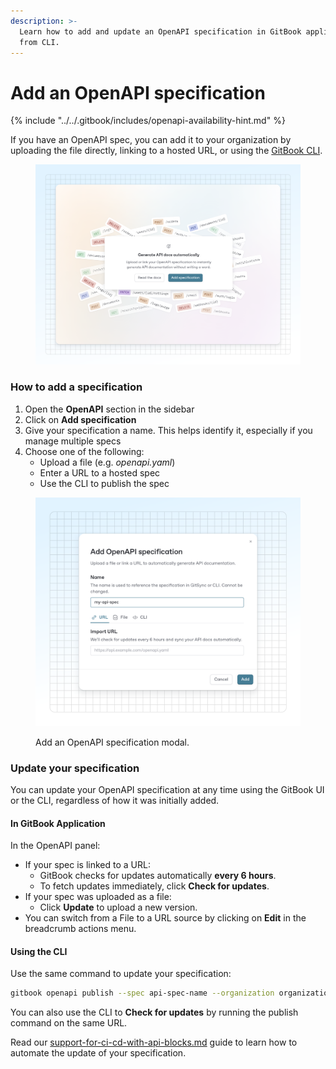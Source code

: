 ```yaml
---
description: >-
  Learn how to add and update an OpenAPI specification in GitBook application or
  from CLI.
---
```


# Add an OpenAPI specification

{% include "../../.gitbook/includes/openapi-availability-hint.md" %}

If you have an OpenAPI spec, you can add it to your organization by uploading the file directly, linking to a hosted URL, or using the [GitBook CLI](broken-reference).

<figure><img src="../../.gitbook/assets/02_04_25_add_api_spec.svg" alt=""><figcaption></figcaption></figure>

### How to add a specification

1. Open the **OpenAPI** section in the sidebar
2. Click on **Add specification**
3. Give your specification a name. This helps identify it, especially if you manage multiple specs
4. Choose one of the following:
   * Upload a file (e.g. _openapi.yaml_)
   * Enter a URL to a hosted spec
   * Use the CLI to publish the spec

<figure><img src="../../.gitbook/assets/03_04_25_api_spec_modal (1).svg" alt=""><figcaption><p>Add an OpenAPI specification modal.</p></figcaption></figure>

### Update your specification

You can update your OpenAPI specification at any time using the GitBook UI or the CLI, regardless of how it was initially added.

#### In GitBook Application

In the OpenAPI panel:

* If your spec is linked to a URL:
  * GitBook checks for updates automatically **every 6 hours**.
  * To fetch updates immediately, click **Check for updates**.
* If your spec was uploaded as a file:
  * Click **Update** to upload a new version.
* You can switch from a File to a URL source by clicking on **Edit** in the breadcrumb actions menu.

#### Using the CLI

Use the same command to update your specification:

```bash
gitbook openapi publish --spec api-spec-name --organization organization_id <path-or-url>
```

You can also use the CLI to **Check for updates** by running the publish command on the same URL.

Read our [support-for-ci-cd-with-api-blocks.md](../guides/support-for-ci-cd-with-api-blocks.md "mention") guide to learn how to automate the update of your specification.
